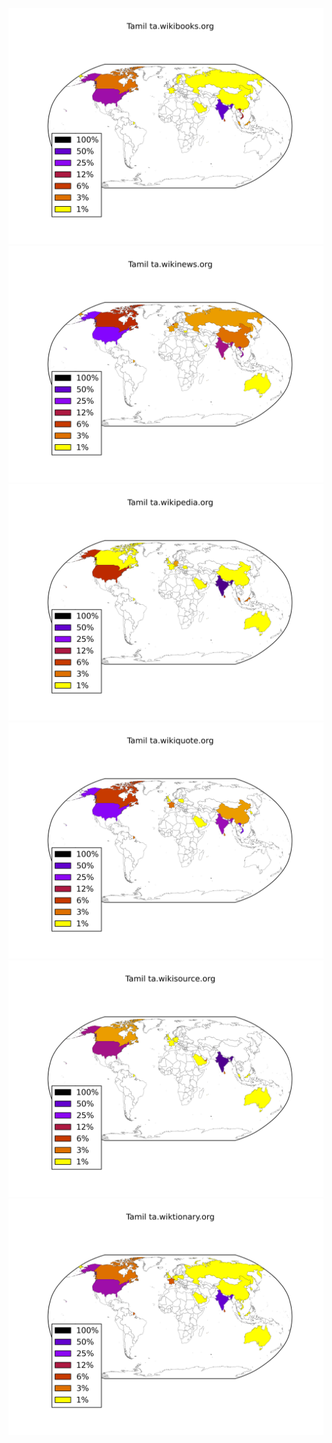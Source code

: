 ![](images/Tamil-ta.wikibooks.org.png)
![](images/Tamil-ta.wikinews.org.png)
![](images/Tamil-ta.wikipedia.org.png)
![](images/Tamil-ta.wikiquote.org.png)
![](images/Tamil-ta.wikisource.org.png)
![](images/Tamil-ta.wiktionary.org.png)
